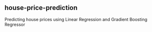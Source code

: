 ## house-price-prediction
Predicting house prices using Linear Regression and Gradient Boosting Regressor
